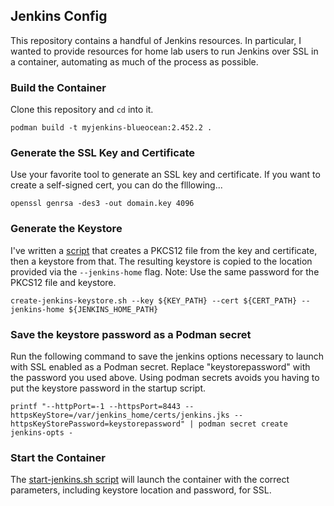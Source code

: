 ## Jenkins Config

This repository contains a handful of Jenkins resources. In particular, I wanted to provide resources for home lab users to run Jenkins over SSL in a container, automating as much of the process as possible. 

### Build the Container

Clone this repository and ```cd``` into it. 

```
podman build -t myjenkins-blueocean:2.452.2 .
```


### Generate the SSL Key and Certificate

Use your favorite tool to generate an SSL key and certificate. If you want to create a self-signed cert, you can do the flllowing...

```
openssl genrsa -des3 -out domain.key 4096
``` 

### Generate the Keystore

I've written a [script](create-jenkins-keystore.sh) that creates a PKCS12 file from the key and certificate, then a keystore from that. The resulting keystore is copied to the location provided via the ```--jenkins-home``` flag. Note: Use the same password for the PKCS12 file and keystore. 

```
create-jenkins-keystore.sh --key ${KEY_PATH} --cert ${CERT_PATH} --jenkins-home ${JENKINS_HOME_PATH}
```

### Save the keystore password as a Podman secret

Run the following command to save the jenkins options necessary to launch with SSL enabled as a Podman secret. Replace "keystorepassword" with the password you used above. Using podman secrets avoids you having to put the keystore password in the startup script.

```
printf "--httpPort=-1 --httpsPort=8443 --httpsKeyStore=/var/jenkins_home/certs/jenkins.jks --httpsKeyStorePassword=keystorepassword" | podman secret create jenkins-opts -
```

### Start the Container

The [start-jenkins.sh script](start-jenkins.sh) will launch the container with the correct parameters, including keystore location and password, for SSL. 

 



